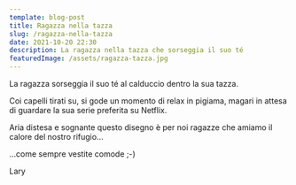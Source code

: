 ```yaml
---
template: blog-post
title: Ragazza nella tazza
slug: /ragazza-nella-tazza
date: 2021-10-20 22:30
description: La ragazza nella tazza che sorseggia il suo té
featuredImage: /assets/ragazza-tazza.jpg
---
```


La ragazza sorseggia il suo té al calduccio dentro la sua tazza.

Coi capelli tirati su, si gode un momento di relax in pigiama, magari in attesa di guardare la sua serie preferita su Netflix.

Aria distesa e sognante questo disegno è per noi ragazze che amiamo il calore del nostro rifugio...

...come sempre vestite comode ;-)

Lary
